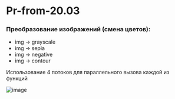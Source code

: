 # Pr-from-20.03

### Преобразование изображений (смена цветов):
- img -> grayscale
- img -> sepia
- img -> negative
- img -> contour

Использование 4 потоков для параллельного вызова каждой из функций

![image](https://github.com/KirinaKatya/Pr-from-20.03/assets/60134533/1dc6183d-3cd1-4f0f-ad05-24c2572e04d3)

